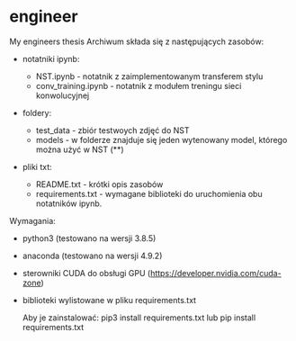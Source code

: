 # engineer
My engineers thesis
Archiwum składa się z następujących zasobów:

 - notatniki ipynb:
   * NST.ipynb - notatnik z zaimplementowanym transferem stylu
   * conv_training.ipynb - notatnik z modułem treningu sieci konwolucyjnej
   
 - foldery:
   * test_data - zbiór testwoych zdjęć do NST
   * models - w folderze znajduje się jeden wytenowany model, którego można użyć w NST (**)
   
 - pliki txt:
   * README.txt - krótki opis zasobów
   * requirements.txt - wymagane biblioteki do uruchomienia obu notatników ipynb.


Wymagania:

 - python3 (testowano na wersji 3.8.5)
 - anaconda (testowano na wersji 4.9.2)
 - sterowniki CUDA do obsługi GPU (https://developer.nvidia.com/cuda-zone)
 - biblioteki wylistowane w pliku requirements.txt
   
   Aby je zainstalować: pip3 install requirements.txt
   lub pip install requirements.txt
